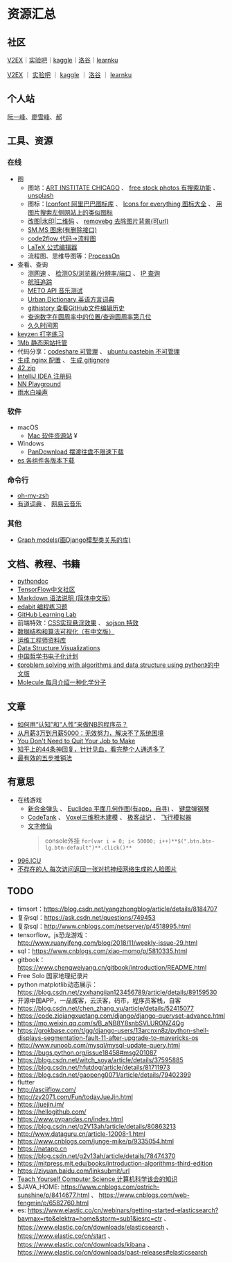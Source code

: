 # 资源汇总

## 社区

[V2EX](https://www.v2ex.com)｜[实验吧](http://www.shiyanbar.com/ctf/)｜[kaggle](https://www.kaggle.com)｜[洛谷](https://www.luogu.org/)｜[learnku](https://learnku.com)

[V2EX](https://www.v2ex.com) ｜ [实验吧](http://www.shiyanbar.com/ctf/) ｜ [kaggle](https://www.kaggle.com) ｜ [洛谷](https://www.luogu.org/) ｜ [learnku](https://learnku.com)
## 个人站

[阮一峰](http://www.ruanyifeng.com/home.html)、[廖雪峰](https://www.liaoxuefeng.com/)、[郝](http://118.190.215.104/)

## 工具、资源

### 在线

- 图
  - 图站：[ART INSTITATE CHICAGO](https://www.artic.edu/collection?is_public_domain=1) 、 [free stock photos 有搜索功能](https://www.pexels.com) 、 [unsplash](https://unsplash.com)
  - 图标：[Iconfont 阿里巴巴图标库](https://www.iconfont.cn) 、 [Icons for everything 图标大全](https://thenounproject.com/) 、 [用图片搜索左侧网站上的类似图标](http://compute.vision/nouns/index.html)
  - [改图|水印|二维码](https://www.gaitubao.com) 、 [removebg 去除图片背景(可url)](https://www.remove.bg)
  - [SM.MS 图床(有删除接口)](https://sm.ms/)
  - [code2flow 代码->流程图](https://code2flow.com/)
  - [LaTeX 公式编辑器](http://www.codecogs.com/latex/eqneditor.php)
  - 流程图、思维导图等：[ProcessOn](https://www.processon.com/)
-  查看、查询
   - [测网速](http://www.speedtest.net) 、 [检测OS/浏览器/分辨率/端口](http://www.gensee.com/test.html) 、 [IP 查询](http://tool.chinaz.com/dns)
   - [航班追踪](http://flightadsb.variflight.com)
   - [METO API 音乐测试](https://api.i-meto.com/music.page)
   - [Urban Dictionary 英语方言词典](https://www.urbandictionary.com/)
   - [githistory 查看GitHub文件编辑历史](https://github.com/pomber/git-history)
   - [查询数字在圆周率中的位置/查询圆周率第几位](https://www.1415926pi.com)
   - [久久时间网](http://bjtime.cn)
- [keyzen 打字练习](https://wwwtyro.github.io/keyzen/)
- [1Mb 静态网站托管](https://1mb.site)
- 代码分享：[codeshare 可管理](https://codeshare.io) 、 [ubuntu pastebin 不可管理](https://paste.ubuntu.com)
- [生成 nginx 配置](https://nginxconfig.io/) 、 [生成 gitignore](https://gitignore.io/)
- [42.zip](https://unforgettable.dk/)
- [IntelliJ IDEA 注册码](http://idea.lanyus.com)
- [NN Playground](http://playground.tensorflow.org)
- [雨水白噪声](https://rainymood.com/)

### 软件

- macOS
  - [Mac 软件资源站](http://mac.orsoon.com/) ¥
- Windows
  - [PanDownload 摆渡往盘不限速下载](http://pandownload.com/)
- [es 各组件各版本下载](https://www.elastic.co/cn/downloads/past-releases)

### 命令行

- [oh-my-zsh](https://github.com/robbyrussell/oh-my-zsh)
- [有道词典](https://github.com/felixonmars/ydcv) 、 [网易云音乐](https://github.com/darknessomi/musicbox)

### 其他

- [Graph models(画Django模型类关系的库)](https://django-extensions.readthedocs.io/en/latest/graph_models.html)

## 文档、教程、书籍

- [pythondoc](http://www.pythondoc.com)
- [TensorFlow中文社区](http://www.tensorfly.cn/)
- [Markdown 语法说明 (简体中文版)](https://www.appinn.com/markdown/#list)
- [edabit 编程练习题](https://edabit.com/challenges)
- [GitHub Learning Lab](https://lab.github.com/courses)
- 前端特效：[CSS实现悬浮效果](https://mp.weixin.qq.com/s?__biz=MjM5NTY1MjY0MQ==&mid=2650742344&idx=3&sn=fdafa8bec7ab21dfbacb29ea2d605da5&chksm=befe8b0689890210df8483d008a5a354f988247d68f5c023df5865d985437119a88092ab7535&mpshare=1&scene=1&srcid=08174UHCvIUBYXARiory21k9#rd) 、 [sojson 特效](https://www.sojson.com/blog/127.html)
- [数据结构和算法可视化（有中文版）](https://visualgo.net/zh)
- [运维工程师资料库](http://www.opsschool.org/)
- [Data Structure Visualizations](https://www.cs.usfca.edu/~galles/visualization/Algorithms.html)
- [中国哲学书电子化计划](https://ctext.org/zhs)
- [《problem solving with algorithms and data structure using python》的中文版](https://github.com/facert/python-data-structure-cn)
- [Molecule 每月介绍一种化学分子](http://www.chm.bris.ac.uk/motm/motm.htm)

## 文章

- [如何用“认知”和“人性”来做NB的程序员？](http://news.51cto.com/art/201901/590742.htm)
- [从月薪3万到月薪5000：无效努力，解决不了系统困境](https://blog.csdn.net/ityouknow/article/details/88097038)
- [You Don't Need to Quit Your Job to Make](https://blog.stephsmith.io/you-dont-need-to-quit-your-job-to-make/)
- [知乎上的44条神回复，针针见血，看完整个人通透多了](https://mp.weixin.qq.com/s?__biz=MzA4MzQzMTg3Mw==&mid=2686285856&idx=7&sn=fe5bbe7e87d8613260aeaa30f9a25c89&chksm=ba1f408e8d68c998a081c75cd74a40d46cf45eaef843ae9ba90bdacc3dd578fc7cb7fbcd2811&scene=0#rd)
- [最有效的五步推销法](http://www.ruanyifeng.com/blog/2018/11/most-effective-sales-promotion.html)

## 有意思

- 在线游戏
  - [新合金弹头](http://www.4399.com/flash/1809.htm#search3) 、 [Euclidea 平面几何作图(有app，自寻)](https://www.euclidea.xyz/en/game/packs/) 、 [键盘弹钢琴](http://www.autopiano.cn/)
  - [CodeTank](http://codetank.alloyteam.com/) 、 [Voxel三维积木建模](https://www.makerbean.com/voxelbuilder#C/2646532a9d8fe9c46af4a261e76f51:A/) 、 [极客战记](https://codecombat.163.com) 、 [飞行模拟器](https://www.geo-fs.com/int/cn/index.php)
  - [文字修仙](https://louisalflame.github.io/CFantasyClick/index.html)
    > console外挂 `for(var i = 0; i< 50000; i++)**$(".btn.btn-lg.btn-default")**.click()**`
- [996.ICU](http://996.icu)
- [不存在的人 每次访问返回一张对抗神经网络生成的人脸图片](https://thispersondoesnotexist.com)

## TODO

- timsort：https://blog.csdn.net/yangzhongblog/article/details/8184707
- 复杂sql：https://ask.csdn.net/questions/749453
- 复杂sql：http://www.cnblogs.com/netserver/p/4518995.html
- tensorflow。js恐龙游戏：http://www.ruanyifeng.com/blog/2018/11/weekly-issue-29.html
- sql：https://www.cnblogs.com/xiao-momo/p/5810335.html
- gitbook：https://www.chengweiyang.cn/gitbook/introduction/README.html
- Free Solo 国家地理纪录片
- python matplotlib动态展示：https://blog.csdn.net/zyxhangiian123456789/article/details/89159530
- 开源中国APP，一品威客，云沃客，码市，程序员客栈，自客
- https://blog.csdn.net/chen_zhang_yu/article/details/52415077
- https://code.ziqiangxuetang.com/django/django-queryset-advance.html
- https://mp.weixin.qq.com/s/B_aNB8Y8snbSVLURONZ4Qg
- https://grokbase.com/t/gg/django-users/13arcnxn8z/python-shell-displays-segmentation-fault-11-after-upgrade-to-mavericks-os
- http://www.runoob.com/mysql/mysql-update-query.html
- https://bugs.python.org/issue18458#msg201087
- https://blog.csdn.net/witch_soya/article/details/37595885
- https://blog.csdn.net/hfutdog/article/details/81711973
- https://blog.csdn.net/gaopeng0071/article/details/79402399
- flutter
- http://asciiflow.com/
- http://zy2071.com/Fun/todayJueJin.html
- https://juejin.im/
- https://hellogithub.com/
- https://www.pypandas.cn/index.html
- https://blog.csdn.net/g2V13ah/article/details/80863213
- http://www.dataguru.cn/article-12008-1.html
- https://www.cnblogs.com/junge-mike/p/9335054.html
- https://natapp.cn
- https://blog.csdn.net/g2v13ah/article/details/78474370
- https://mitpress.mit.edu/books/introduction-algorithms-third-edition
- https://ziyuan.baidu.com/linksubmit/url
- [Teach Yourself Computer Science 计算机科学该会的知识](https://teachyourselfcs.com/)
- $JAVA_HOME: https://www.cnblogs.com/ostrich-sunshine/p/8414677.html 、 https://www.cnblogs.com/web-fengmin/p/6582760.html
- es: https://www.elastic.co/cn/webinars/getting-started-elasticsearch?baymax=rtp&elektra=home&storm=sub1&iesrc=ctr 、 https://www.elastic.co/cn/downloads/elasticsearch 、 https://www.elastic.co/cn/start 、 https://www.elastic.co/cn/downloads/kibana 、 https://www.elastic.co/cn/downloads/past-releases#elasticsearch
